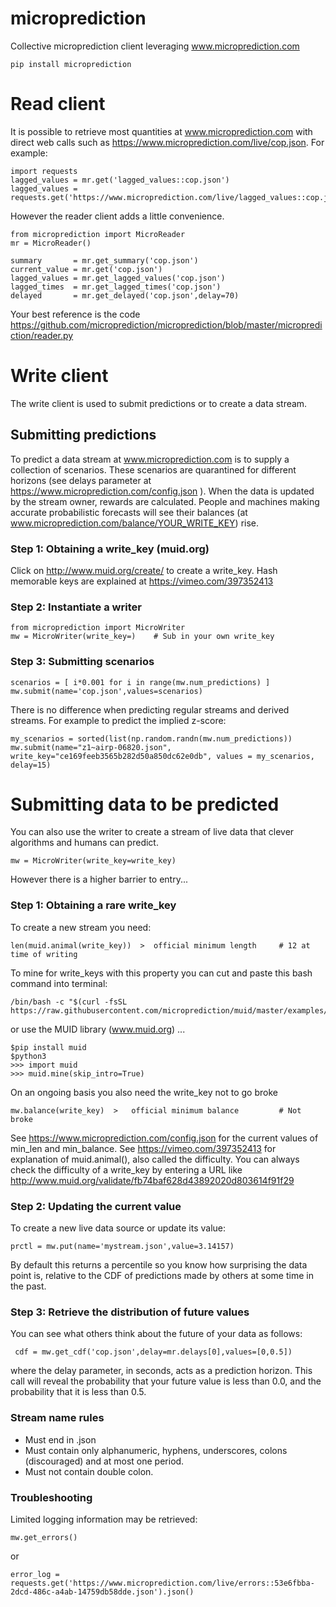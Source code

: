 # microprediction

Collective microprediction client leveraging www.microprediction.com 

    pip install microprediction 
    
# Read client

It is possible to retrieve most quantities at www.microprediction.com with direct web calls such as https://www.microprediction.com/live/cop.json. For example:


    import requests
    lagged_values = mr.get('lagged_values::cop.json')
    lagged_values = requests.get('https://www.microprediction.com/live/lagged_values::cop.json').json()

However the reader client adds a little convenience. 

    from microprediction import MicroReader
    mr = MicroReader()
 
    summary       = mr.get_summary('cop.json')
    current_value = mr.get('cop.json')
    lagged_values = mr.get_lagged_values('cop.json') 
    lagged_times  = mr.get_lagged_times('cop.json')
    delayed       = mr.get_delayed('cop.json',delay=70)
    
Your best reference is the code https://github.com/microprediction/microprediction/blob/master/microprediction/reader.py 
    
# Write client

The write client is used to submit predictions or to create a data stream. 

## Submitting predictions 

To predict a data stream at www.microprediction.com is to supply a collection of scenarios. These scenarios are quarantined for different horizons (see delays parameter at https://www.microprediction.com/config.json ). When
the data is updated by the stream owner, rewards are calculated. People and machines making accurate probabilistic forecasts will see their balances (at www.microprediction.com/balance/YOUR_WRITE_KEY)
rise. 

### Step 1: Obtaining a write_key (muid.org)

Click on http://www.muid.org/create/ to create a write_key. Hash memorable keys are explained at https://vimeo.com/397352413   
    

### Step 2: Instantiate a writer 

    from microprediction import MicroWriter
    mw = MicroWriter(write_key=)    # Sub in your own write_key 
    
### Step 3: Submitting scenarios 
    
    scenarios = [ i*0.001 for i in range(mw.num_predictions) ] 
    mw.submit(name='cop.json',values=scenarios)    

There is no difference when predicting regular streams and derived streams. For example to predict the implied z-score: 

    my_scenarios = sorted(list(np.random.randn(mw.num_predictions))
    mw.submit(name="z1~airp-06820.json", write_key="ce169feeb3565b282d50a850dc62e0db", values = my_scenarios, delay=15)

# Submitting data to be predicted

You can also use the writer to create a stream of live data that clever algorithms and humans can predict. 

    mw = MicroWriter(write_key=write_key)

However there is a higher barrier to entry...

### Step 1: Obtaining a rare write_key

To create a new stream you need:

    len(muid.animal(write_key))  >  official minimum length     # 12 at time of writing

To mine for write_keys with this property you can cut and paste this bash command into terminal:

    /bin/bash -c "$(curl -fsSL https://raw.githubusercontent.com/microprediction/muid/master/examples/mine_from_venv.sh)"

or use the MUID library (www.muid.org) ...
    
    $pip install muid
    $python3
    >>> import muid
    >>> muid.mine(skip_intro=True)
    
On an ongoing basis you also need the write_key not to go broke  

    mw.balance(write_key)  >   official minimum balance         # Not broke
    
See https://www.microprediction.com/config.json for the current values of min_len and min_balance. See
https://vimeo.com/397352413 for explanation of muid.animal(), also called the difficulty. You can always
check the difficulty of a write_key by entering a URL like http://www.muid.org/validate/fb74baf628d43892020d803614f91f29 

### Step 2: Updating the current value 

To create a new live data source or update its value:

    prctl = mw.put(name='mystream.json',value=3.14157) 

By default this returns a percentile so you know how surprising the data point is, relative to the CDF of predictions
made by others at some time in the past.   

### Step 3: Retrieve the distribution of future values

You can see what others think about the future of your data as follows:

     cdf = mw.get_cdf('cop.json',delay=mr.delays[0],values=[0,0.5])
     
where the delay parameter, in seconds, acts as a prediction horizon. This call will reveal the probability that your future value is less than 0.0, and the probability that it is 
less than 0.5. 
         
### Stream name rules 

 - Must end in .json  
 - Must contain only alphanumeric, hyphens, underscores, colons (discouraged) and at most one period.
 - Must not contain double colon. 

         
### Troubleshooting 

Limited logging information may be retrieved:
    
    mw.get_errors()
    
or

    error_log = requests.get('https://www.microprediction.com/live/errors::53e6fbba-2dcd-486c-a4ab-14759db58dde.json').json()
 
